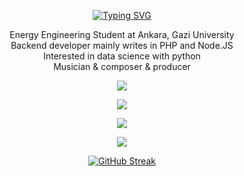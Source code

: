 
<div align="center">
  
  [![Typing SVG](https://readme-typing-svg.herokuapp.com?center=true&vCenter=true&lines=Welcome+to+My+Github+Page;I+am+Oğuz+Sert)](https://git.io/typing-svg)
  
  Energy Engineering Student at Ankara, Gazi University
  </br>
  Backend developer mainly writes in PHP and Node.JS
  </br>
  Interested in data science with python
  </br>
  Musician & composer & producer

<img src="https://skillicons.dev/icons?i=nodejs,express,php,laravel,mysql,html,css,bootstrap,js,jquery,py,fortran,arduino" />

  
![](http://github-profile-summary-cards.vercel.app/api/cards/profile-details?username=ooguzsrtt&theme=github_dark)
  <div align="center"">
</p>


![](http://github-profile-summary-cards.vercel.app/api/cards/stats?username=ooguzsrtt&theme=github_dark)


![](http://github-profile-summary-cards.vercel.app/api/cards/productive-time?username=ooguzsrtt&theme=github_dark&utcOffset=8)




[![GitHub Streak](https://streak-stats.demolab.com/?user=ooguzsrtt&theme=dark&currStreakNum=2FD3EB&theme=dark&fire=red&sideLabels=F00)](https://git.io/streak-stats)

